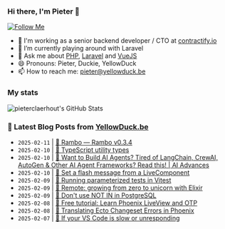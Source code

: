 ### Hi there, I'm Pieter 👋  
[![Follow Me](https://img.shields.io/github/followers/pieterclaerhout?label=Follow&style=social)](https://github.com/pieterclaerhout)

- 🏢 I'm working as a senior backend developer / CTO at [contractify.io](https://contractify.io)
- 🌱 I’m currently playing around with Laravel
- 💬 Ask me about [PHP](https://php.net), [Laravel](http://laravel.com) and [VueJS](https://vuejs.org)
- 😄 Pronouns: Pieter, Duckie, YellowDuck
- 📫 How to reach me: pieter@yellowduck.be

### My stats

![pieterclaerhout's GitHub Stats](https://github-readme-stats.vercel.app/api?username=pieterclaerhout&show_icons=true&count_private=true&line_height=40)

### 📩 Latest Blog Posts from [YellowDuck.be](https://www.yellowduck.be/)
<!-- BLOG-POST-LIST:START -->
- `2025-02-11` | [🔗 Rambo — Rambo v0.3.4](https://www.yellowduck.be/posts/rambo-rambo-v0-3-4)  
- `2025-02-10` | [🐥 TypeScript utility types](https://www.yellowduck.be/posts/typescript-utility-types)  
- `2025-02-10` | [🔗 Want to Build AI Agents? Tired of LangChain, CrewAI, AutoGen &amp; Other AI Agent Frameworks? Read this! | AI Advances](https://www.yellowduck.be/posts/want-to-build-ai-agents-tired-of-langchain-crewai-autogen-other-ai-agent-frameworks-read-this-ai-advances)  
- `2025-02-10` | [🔗 Set a flash message from a LiveComponent](https://www.yellowduck.be/posts/set-a-flash-message-from-a-livecomponent)  
- `2025-02-09` | [🐥 Running parameterized tests in Vitest](https://www.yellowduck.be/posts/running-parameterized-tests-in-vitest)  
- `2025-02-09` | [🔗 Remote: growing from zero to unicorn with Elixir](https://www.yellowduck.be/posts/remote-growing-from-zero-to-unicorn-with-elixir)  
- `2025-02-09` | [🔗 Don&#39;t use NOT IN in PostgreSQL](https://www.yellowduck.be/posts/dont-use-not-in-in-postgresql)  
- `2025-02-08` | [🔗 Free tutorial: Learn Phoenix LiveView and OTP](https://www.yellowduck.be/posts/free-tutorial-learn-phoenix-liveview-and-otp)  
- `2025-02-08` | [🔗 Translating Ecto Changeset Errors in Phoenix](https://www.yellowduck.be/posts/translating-ecto-changeset-errors-in-phoenix)  
- `2025-02-07` | [🐥 If your VS Code is slow or unresponding](https://www.yellowduck.be/posts/if-your-vs-code-is-slow-or-unresponding)  

<!-- BLOG-POST-LIST:END -->
